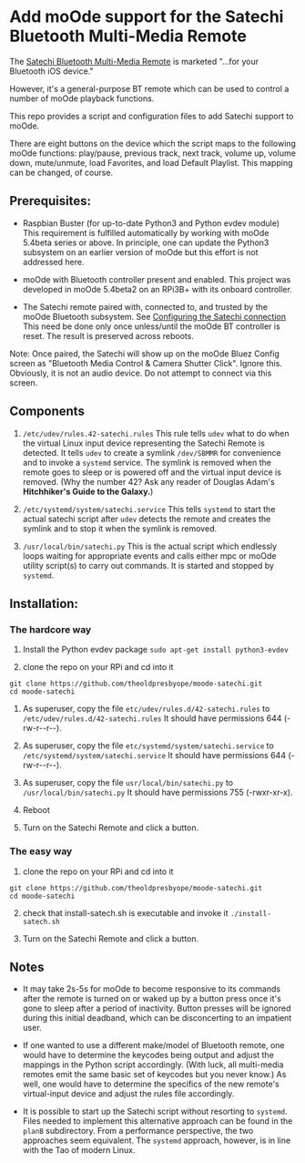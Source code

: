 # Add moOde support for the Satechi Bluetooth Multi-Media Remote

The [Satechi Bluetooth Multi-Media Remote](https://satechi.net/products/satechi-blu...dia-remote) is marketed "...for your Bluetooth iOS device."

However, it's a general-purpose BT remote which can be used to control a number of moOde playback functions.

This repo provides a script and configuration files to add Satechi support to moOde.

There are eight buttons on the device which the script maps to the following moOde functions: play/pause, previous track, next track, volume up, volume down, mute/unmute, load Favorites, and load Default Playlist. This mapping can be changed, of course.

## Prerequisites:

- Raspbian Buster (for up-to-date Python3 and Python evdev module) This requirement is fulfilled automatically by working with moOde 5.4beta series or above. In principle, one can update the Python3 subsystem on an earlier version of moOde but this effort is not addressed here.

- moOde with Bluetooth controller present and enabled. This project was developed in moOde 5.4beta2 on an RPi3B+ with its onboard controller.

- The Satechi remote paired with, connected to, and trusted by the moOde Bluetooth subsystem. See [Configuring the Satechi connection](ConfigureSatechiConnection.md) This need be done only once unless/until the moOde BT controller is reset. The result is preserved across reboots.

Note: Once paired, the Satechi will show up on the moOde Bluez Config screen as "Bluetooth Media Control & Camera Shutter Click". Ignore this. Obviously, it is not an audio device. Do not attempt to connect via this screen.</aside>

## Components

1. `/etc/udev/rules.42-satechi.rules`
This rule tells `udev` what to do when the virtual Linux input device representing the Satechi Remote is detected. It tells `udev` to create a symlink `/dev/SBMMR` for convenience and to invoke a `systemd` service. The symlink is removed when the remote goes to sleep or is powered off and the virtual input device is removed. (Why the number 42? Ask any reader of Douglas Adam's **Hitchhiker's Guide to the Galaxy.**)

2. `/etc/systemd/system/satechi.service` This tells `systemd` to start the actual satechi script after `udev` detects the remote and creates the symlink and to stop it when the symlink is removed.

3. `/usr/local/bin/satechi.py` This is the actual script which endlessly loops waiting for appropriate events and calls either mpc or moOde utility script(s) to carry out commands. It is started and stopped by `systemd`.

## Installation:

### The hardcore way

1. Install the Python evdev package `sudo apt-get install python3-evdev`

1. clone the repo on your RPi and cd into it
```
git clone https://github.com/theoldpresbyope/moode-satechi.git
cd moode-satechi
```

1. As superuser, copy the file `etc/udev/rules.d/42-satechi.rules` to `/etc/udev/rules.d/42-satechi.rules`
It should have permissions 644 (-rw-r--r--).

1. As superuser, copy the file `etc/systemd/system/satechi.service` to `/etc/systemd/system/satechi.service`
It should have permissions 644 (-rw-r--r--).

1. As superuser, copy the file `usr/local/bin/satechi.py` to `/usr/local/bin/satechi.py`
It should have permissions 755 (-rwxr-xr-x).

1. Reboot

1. Turn on the Satechi Remote and click a button.

### The easy way

1. clone the repo on your RPi and cd into it
```
git clone https://github.com/theoldpresbyope/moode-satechi.git
cd moode-satechi
```

2. check that install-satech.sh is executable and invoke it `./install-satech.sh`

3. Turn on the Satechi Remote and click a button.

## Notes


- It may take 2s-5s for moOde to become responsive to its commands after the remote is turned on or waked up by a button press once it's gone to sleep after a period of inactivity. Button presses will be ignored during this initial deadband, which can be disconcerting to an impatient user.

- If one wanted to use a different make/model of Bluetooth remote, one would have to determine the keycodes being output and adjust the mappings in the Python script accordingly. (With luck, all multi-media remotes emit the same basic set of keycodes but you never know.) As well, one would have to determine the specifics of the new remote's virtual-input device and adjust the rules file accordingly.

- It is possible to start up the Satechi script without resorting to `systemd`. Files needed to implement this alternative approach can be found in the `planB` subdirectory. From a performance perspective, the two approaches seem equivalent. The `systemd` approach, however, is in line with the Tao of modern Linux.
